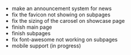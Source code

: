 - make an announcement system for news
- fix the favicon not showing on subpages
- fix the sizing of the carosel on showcase page
- finish main page
- finish subpages
- fix font-awesome not working on subpages
- mobile support (in progress)